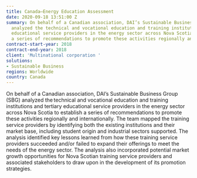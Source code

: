 ```yaml
---
title: Canada—Energy Education Assessment
date: 2020-09-18 13:51:00 Z
summary: On behalf of a Canadian association, DAI’s Sustainable Business Group (SBG)
  analyzed the technical and vocational education and training institutions and tertiary
  educational service providers in the energy sector across Nova Scotia to establish
  a series of recommendations to promote these activities regionally and internationally.
contract-start-year: 2018
contract-end-year: 2018
client: 'Multinational corporation '
solutions:
- Sustainable Business
regions: Worldwide
country: Canada
---
```


On behalf of a Canadian association, DAI’s Sustainable Business Group (SBG) analyzed the technical and vocational education and training institutions and tertiary educational service providers in the energy sector across Nova Scotia to establish a series of recommendations to promote these activities regionally and internationally. The team mapped the training service providers by identifying both the existing institutions and their market base, including student origin and industrial sectors supported. The analysis identified key lessons learned from how these training service providers succeeded and/or failed to expand their offerings to meet the needs of the energy sector. The analysis also incorporated potential market growth opportunities for Nova Scotian training service providers and associated stakeholders to draw upon in the development of its promotion strategies. 
